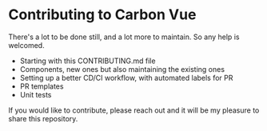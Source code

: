 # Contributing to Carbon Vue

There's a lot to be done still, and a lot more to maintain. So any help is welcomed.

- Starting with this CONTRIBUTING.md file
- Components, new ones but also maintaining the existing ones
- Setting up a better CD/CI workflow, with automated labels for PR
- PR templates
- Unit tests

If you would like to contribute, please reach out and it will be my pleasure to share this repository.
